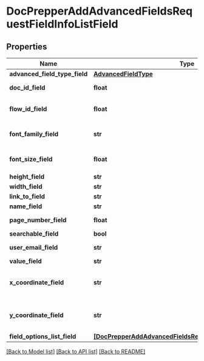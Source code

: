 # DocPrepperAddAdvancedFieldsRequestFieldInfoListField


## Properties
Name | Type | Description | Notes
------------ | ------------- | ------------- | -------------
**advanced_field_type_field** | [**AdvancedFieldType**](AdvancedFieldType.md) |  | 
**doc_id_field** | **float** | Document ID field. | 
**flow_id_field** | **float** | Document Flow ID field. | 
**font_family_field** | **str** | Font family of the text in the field | 
**font_size_field** | **float** | Font size of the text in the field | 
**height_field** | **str** | Field height | 
**width_field** | **str** | Field Width | 
**link_to_field** | **str** |  | 
**name_field** | **str** |  | 
**page_number_field** | **float** | Field page number. | 
**searchable_field** | **bool** |  | 
**user_email_field** | **str** | User email address. | 
**value_field** | **str** |  | 
**x_coordinate_field** | **str** | X-coordinates of field on the page | 
**y_coordinate_field** | **str** | Y-coordinates of field on the page | 
**field_options_list_field** | [**[DocPrepperAddAdvancedFieldsRequestFieldOptionsListField]**](DocPrepperAddAdvancedFieldsRequestFieldOptionsListField.md) |  | [optional] 

[[Back to Model list]](../README.md#documentation-for-models) [[Back to API list]](../README.md#documentation-for-api-endpoints) [[Back to README]](../README.md)


